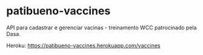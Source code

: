 # patibueno-vaccines

API para cadastrar e gerenciar vacinas - treinamento WCC patrocinado pela Dasa.

Heroku: https://patibueno-vaccines.herokuapp.com/vaccines
